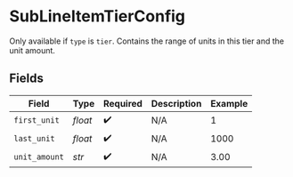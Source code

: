 # SubLineItemTierConfig

Only available if `type` is `tier`. Contains the range of units in this tier and the unit amount.


## Fields

| Field              | Type               | Required           | Description        | Example            |
| ------------------ | ------------------ | ------------------ | ------------------ | ------------------ |
| `first_unit`       | *float*            | :heavy_check_mark: | N/A                | 1                  |
| `last_unit`        | *float*            | :heavy_check_mark: | N/A                | 1000               |
| `unit_amount`      | *str*              | :heavy_check_mark: | N/A                | 3.00               |